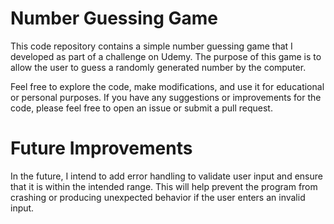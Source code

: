 # Number Guessing Game
This code repository contains a simple number guessing game that I developed as part of a challenge on Udemy. 
The purpose of this game is to allow the user to guess a randomly generated number by the computer.


Feel free to explore the code, make modifications, and use it for educational or personal purposes.
If you have any suggestions or improvements for the code, please feel free to open an issue or submit a pull request.

# Future Improvements
In the future, I intend to add error handling to validate user input and ensure that it is within the intended range. 
This will help prevent the program from crashing or producing unexpected behavior if the user enters an invalid input.
